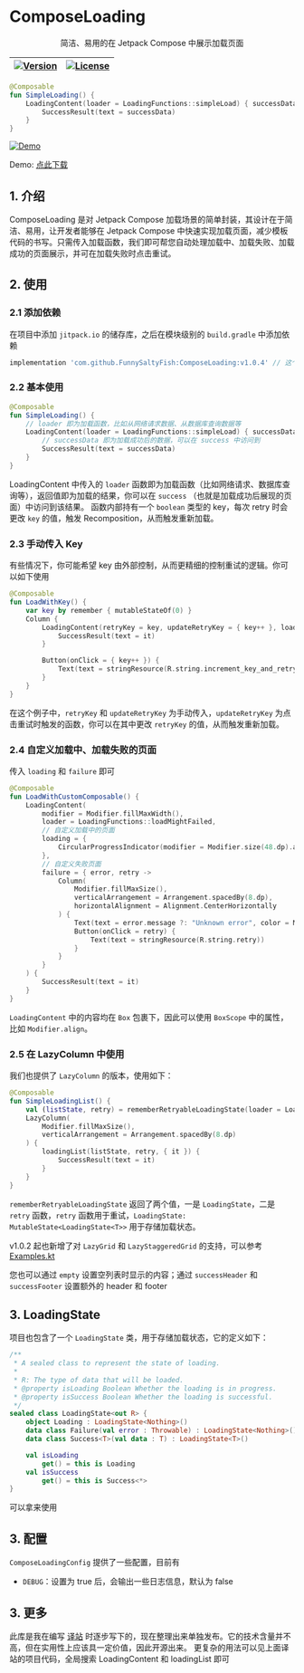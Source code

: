# ComposeLoading
<center>简洁、易用的在 Jetpack Compose 中展示加载页面</center>

| [![Version](https://jitpack.io/v/FunnySaltyFish/ComposeLoading.svg)](https://jitpack.io/#FunnySaltyFish/ComposeLoading) | [![License](https://img.shields.io/badge/License-Apache%202.0-blue.svg)](http://www.apache.org/licenses/LICENSE-2.0) |
|---------------------------------------------------------------------------------------------------------------------------| ------------------------------------------------------------ |


```kotlin
@Composable
fun SimpleLoading() {
    LoadingContent(loader = LoadingFunctions::simpleLoad) { successData ->
        SuccessResult(text = successData)
    }
}
```

[![Demo]()](https://user-images.githubusercontent.com/46063434/221483754-dbbcd374-36b7-4ee7-82a8-2311d004a573.mp4
)

Demo: [点此下载](./demo-debug.apk)

## 1. 介绍
ComposeLoading 是对 Jetpack Compose 加载场景的简单封装，其设计在于简洁、易用，让开发者能够在 Jetpack Compose 中快速实现加载页面，减少模板代码的书写。只需传入加载函数，我们即可帮您自动处理加载中、加载失败、加载成功的页面展示，并可在加载失败时点击重试。

## 2. 使用
### 2.1 添加依赖
在项目中添加 `jitpack.io` 的储存库，之后在模块级别的 `build.gradle` 中添加依赖
```groovy
implementation 'com.github.FunnySaltyFish:ComposeLoading:v1.0.4' // 这个版本不一定最新，请参考 https://jitpack.io/#FunnySaltyFish/ComposeLoading 的最新版本
```

### 2.2 基本使用
```kotlin
@Composable
fun SimpleLoading() {
    // loader 即为加载函数，比如从网络请求数据、从数据库查询数据等
    LoadingContent(loader = LoadingFunctions::simpleLoad) { successData -> 
        // successData 即为加载成功后的数据，可以在 success 中访问到
        SuccessResult(text = successData)
    }
}
```

LoadingContent 中传入的 `loader` 函数即为加载函数（比如网络请求、数据库查询等），返回值即为加载的结果，你可以在 `success` （也就是加载成功后展现的页面）中访问到该结果。
函数内部持有一个 `boolean` 类型的 key，每次 retry 时会更改 `key` 的值，触发 Recomposition，从而触发重新加载。

### 2.3 手动传入 Key
有些情况下，你可能希望 key 由外部控制，从而更精细的控制重试的逻辑。你可以如下使用
```kotlin
@Composable
fun LoadWithKey() {
    var key by remember { mutableStateOf(0) }
    Column {
        LoadingContent(retryKey = key, updateRetryKey = { key++ }, loader = { LoadingFunctions.loadWithKey(key) }) {
            SuccessResult(text = it)
        }

        Button(onClick = { key++ }) {
            Text(text = stringResource(R.string.increment_key_and_retry))
        }
    }
}
```
在这个例子中，`retryKey` 和 `updateRetryKey` 为手动传入，`updateRetryKey` 为点击重试时触发的函数，你可以在其中更改 `retryKey` 的值，从而触发重新加载。

### 2.4 自定义加载中、加载失败的页面
传入 `loading` 和 `failure` 即可
```kotlin
@Composable
fun LoadWithCustomComposable() {
    LoadingContent(
        modifier = Modifier.fillMaxWidth(),
        loader = LoadingFunctions::loadMightFailed,
        // 自定义加载中的页面
        loading = {
            CircularProgressIndicator(modifier = Modifier.size(48.dp).align(Alignment.TopCenter))
        },
        // 自定义失败页面
        failure = { error, retry ->
            Column(
                Modifier.fillMaxSize(),
                verticalArrangement = Arrangement.spacedBy(8.dp),
                horizontalAlignment = Alignment.CenterHorizontally
            ) {
                Text(text = error.message ?: "Unknown error", color = MaterialTheme.colorScheme.error)
                Button(onClick = retry) {
                    Text(text = stringResource(R.string.retry))
                }
            }
        }
    ) {
        SuccessResult(text = it)
    }
}
```

`LoadingContent` 中的内容均在 `Box` 包裹下，因此可以使用 `BoxScope` 中的属性，比如 `Modifier.align`。

### 2.5 在 LazyColumn 中使用
我们也提供了 `LazyColumn` 的版本，使用如下：
```kotlin
@Composable
fun SimpleLoadingList() {
    val (listState, retry) = rememberRetryableLoadingState(loader = LoadingFunctions::loadList)
    LazyColumn(
        Modifier.fillMaxSize(),
        verticalArrangement = Arrangement.spacedBy(8.dp)
    ) {
        loadingList(listState, retry, { it }) {
            SuccessResult(text = it)
        }
    }
}
```
`rememberRetryableLoadingState` 返回了两个值，一是 `LoadingState`，二是 `retry` 函数，`retry` 函数用于重试，`LoadingState: MutableState<LoadingState<T>>` 用于存储加载状态。

v1.0.2 起也新增了对 `LazyGrid` 和 `LazyStaggeredGrid` 的支持，可以参考 [Examples.kt](app/src/main/java/com/funny/compose/loading/ui/Examples.kt)

您也可以通过 `empty` 设置空列表时显示的内容；通过 `successHeader` 和 `successFooter` 设置额外的 header 和 footer

## 3. LoadingState
项目也包含了一个 `LoadingState` 类，用于存储加载状态，它的定义如下：
```kotlin
/**
 * A sealed class to represent the state of loading.
 *
 * R: The type of data that will be loaded.
 * @property isLoading Boolean Whether the loading is in progress.
 * @property isSuccess Boolean Whether the loading is successful.
 */
sealed class LoadingState<out R> {
    object Loading : LoadingState<Nothing>()
    data class Failure(val error : Throwable) : LoadingState<Nothing>()
    data class Success<T>(val data : T) : LoadingState<T>()

    val isLoading
        get() = this is Loading
    val isSuccess
        get() = this is Success<*>
}
```
可以拿来使用

## 3. 配置
`ComposeLoadingConfig` 提供了一些配置，目前有
- `DEBUG`：设置为 true 后，会输出一些日志信息，默认为 false

## 3. 更多
此库是我在编写 [译站](https://github.com/FunnySaltyFish/FunnyTranslation) 时逐步写下的，现在整理出来单独发布。它的技术含量并不高，但在实用性上应该具一定价值，因此开源出来。
更复杂的用法可以见上面译站的项目代码，全局搜索 LoadingContent 和 loadingList 即可
